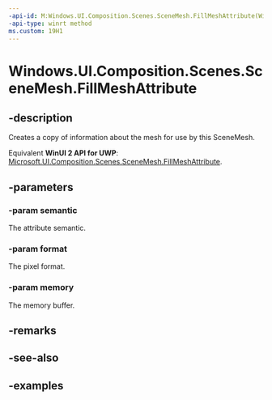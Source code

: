 ```yaml
---
-api-id: M:Windows.UI.Composition.Scenes.SceneMesh.FillMeshAttribute(Windows.UI.Composition.Scenes.SceneAttributeSemantic,Windows.Graphics.DirectX.DirectXPixelFormat,Windows.Foundation.MemoryBuffer)
-api-type: winrt method
ms.custom: 19H1
---
```


<!-- Method syntax.
public void SceneMesh.FillMeshAttribute(SceneAttributeSemantic semantic, DirectXPixelFormat format, MemoryBuffer memory)
-->

# Windows.UI.Composition.Scenes.SceneMesh.FillMeshAttribute

## -description

Creates a copy of information about the mesh for use by this SceneMesh.

Equivalent **WinUI 2 API for UWP**: [Microsoft.UI.Composition.Scenes.SceneMesh.FillMeshAttribute](/windows/winui/api/microsoft.ui.composition.scenes.scenemesh.fillmeshattribute).

## -parameters

### -param semantic

The attribute semantic.

### -param format

The pixel format.

### -param memory

The memory buffer.

## -remarks

## -see-also

## -examples

